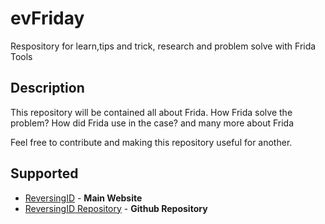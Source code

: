 # evFriday
Respository for learn,tips and trick, research and problem solve with Frida Tools 
## Description
This repository will be contained all about Frida.
How Frida solve the problem?
How did Frida use in the case?
and many more about Frida

Feel free to contribute and making this repository useful for another.


## Supported
* [ReversingID](https://reversing.id/) - **Main Website**
* [ReversingID Repository](https://github.com/ReversingID) - **Github Repository**
